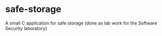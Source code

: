 # safe-storage
A small C application for safe storage (done as lab work for the Software Security laboratory)
